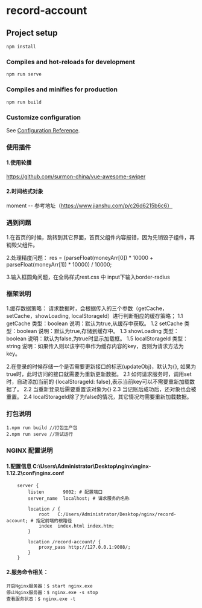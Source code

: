 # record-account

## Project setup
```
npm install
```

### Compiles and hot-reloads for development
```
npm run serve
```

### Compiles and minifies for production
```
npm run build
```

### Customize configuration
See [Configuration Reference](https://cli.vuejs.org/config/).


### 使用插件
#### 1.使用轮播
https://github.com/surmon-china/vue-awesome-swiper
#### 2.时间格式对象
moment -- 参考地址（https://www.jianshu.com/p/c26d6215b6c6）

### 遇到问题
1.在首页的时候，跳转到其它界面，首页父组件内容报错，因为先销毁子组件，再销毁父组件。

2.处理精度问题：
    res = (parseFloat(moneyArr[0]) * 10000 + parseFloat(moneyArr[1]) * 10000) / 10000;

3.输入框圆角问题，在全局样式rest.css 中 input下输入border-radius



### 框架说明
1.缓存数据策略： 请求数据时，会根据传入的三个参数（getCache，setCache，showLoading, localStorageId）进行判断相应的缓存策略；
    1.1 getCache 类型：boolean  说明：默认为true,从缓存中获取。
    1.2 setCache 类型：boolean  说明：默认为true,存储到缓存中。
    1.3 showLoading 类型：boolean  说明：默认为false,为true时显示加载框。
    1.5 localStorageId 类型：string  说明：如果传入则以该字符串作为缓存内容的key，否则为请求方法为key。

2.在登录的时候存储一个是否需要更新接口的标志(updateObj)，默认为{}, 如果为true时，此时访问的接口就需要为重新更新数据。
    2.1 如何请求服务时，调用set时，自动添加当前的 {localStorageId: false},表示当前key可以不需要重新加载数据了。
    2.2 当重新登录后需要重置该对象为{}
    2.3 当记账后成功后，还对象也会被重置。
    2.4 localStorageId除了为false的情况，其它情况均需要重新加载数据。


### 打包说明
    1.npm run build //打包生产包
    2.npm run serve //测试运行

### NGINX 配置说明
#### 1.配置信息  C:\Users\Administrator\Desktop\nginx\nginx-1.12.2\conf\nginx.conf
```
    server {
        listen       9002; # 配置端口
        server_name  localhost; # 请求服务的名称

        location / {
            root   C:/Users/Administrator/Desktop/nginx/record-account; # 指定前端的根路径
            index  index.html index.htm;
        }
		
		location /record-account/ {
			proxy_pass http://127.0.0.1:9008/;
		}
	}
```
#### 2.服务命令相关：
```
开启Nginx服务器：$ start nginx.exe
停止Nginx服务器：$ nginx.exe -s stop
查看服务状态：$ nginx.exe -t
```

